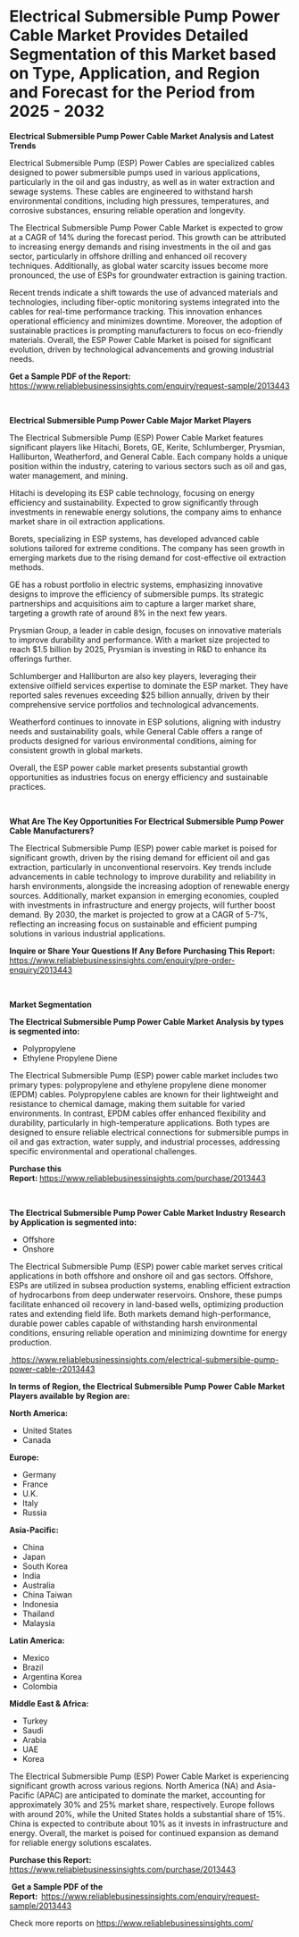 <p><h1>Electrical Submersible Pump Power Cable Market Provides Detailed Segmentation of this Market based on Type, Application, and Region and Forecast for the Period from 2025 - 2032</h1></p><p><strong>Electrical Submersible Pump Power Cable Market Analysis and Latest Trends</strong></p>
<p><p>Electrical Submersible Pump (ESP) Power Cables are specialized cables designed to power submersible pumps used in various applications, particularly in the oil and gas industry, as well as in water extraction and sewage systems. These cables are engineered to withstand harsh environmental conditions, including high pressures, temperatures, and corrosive substances, ensuring reliable operation and longevity.</p><p>The Electrical Submersible Pump Power Cable Market is expected to grow at a CAGR of 14% during the forecast period. This growth can be attributed to increasing energy demands and rising investments in the oil and gas sector, particularly in offshore drilling and enhanced oil recovery techniques. Additionally, as global water scarcity issues become more pronounced, the use of ESPs for groundwater extraction is gaining traction.</p><p>Recent trends indicate a shift towards the use of advanced materials and technologies, including fiber-optic monitoring systems integrated into the cables for real-time performance tracking. This innovation enhances operational efficiency and minimizes downtime. Moreover, the adoption of sustainable practices is prompting manufacturers to focus on eco-friendly materials. Overall, the ESP Power Cable Market is poised for significant evolution, driven by technological advancements and growing industrial needs.</p></p>
<p><strong>Get a Sample PDF of the Report:&nbsp;</strong> <a href="https://www.reliablebusinessinsights.com/enquiry/request-sample/2013443?utm_campaign=2350&utm_medium=2&utm_source=Github&utm_content=ia&utm_term=14022025&utm_id=electrical-submersible-pump-power-cable">https://www.reliablebusinessinsights.com/enquiry/request-sample/2013443</a></p>
<p>&nbsp;</p>
<p><strong>Electrical Submersible Pump Power Cable Major Market Players</strong></p>
<p><p>The Electrical Submersible Pump (ESP) Power Cable Market features significant players like Hitachi, Borets, GE, Kerite, Schlumberger, Prysmian, Halliburton, Weatherford, and General Cable. Each company holds a unique position within the industry, catering to various sectors such as oil and gas, water management, and mining.</p><p>Hitachi is developing its ESP cable technology, focusing on energy efficiency and sustainability. Expected to grow significantly through investments in renewable energy solutions, the company aims to enhance market share in oil extraction applications.</p><p>Borets, specializing in ESP systems, has developed advanced cable solutions tailored for extreme conditions. The company has seen growth in emerging markets due to the rising demand for cost-effective oil extraction methods.</p><p>GE has a robust portfolio in electric systems, emphasizing innovative designs to improve the efficiency of submersible pumps. Its strategic partnerships and acquisitions aim to capture a larger market share, targeting a growth rate of around 8% in the next few years.</p><p>Prysmian Group, a leader in cable design, focuses on innovative materials to improve durability and performance. With a market size projected to reach $1.5 billion by 2025, Prysmian is investing in R&D to enhance its offerings further.</p><p>Schlumberger and Halliburton are also key players, leveraging their extensive oilfield services expertise to dominate the ESP market. They have reported sales revenues exceeding $25 billion annually, driven by their comprehensive service portfolios and technological advancements.</p><p>Weatherford continues to innovate in ESP solutions, aligning with industry needs and sustainability goals, while General Cable offers a range of products designed for various environmental conditions, aiming for consistent growth in global markets. </p><p>Overall, the ESP power cable market presents substantial growth opportunities as industries focus on energy efficiency and sustainable practices.</p></p>
<p>&nbsp;</p>
<p><strong>What Are The Key Opportunities For Electrical Submersible Pump Power Cable Manufacturers?</strong></p>
<p><p>The Electrical Submersible Pump (ESP) power cable market is poised for significant growth, driven by the rising demand for efficient oil and gas extraction, particularly in unconventional reservoirs. Key trends include advancements in cable technology to improve durability and reliability in harsh environments, alongside the increasing adoption of renewable energy sources. Additionally, market expansion in emerging economies, coupled with investments in infrastructure and energy projects, will further boost demand. By 2030, the market is projected to grow at a CAGR of 5-7%, reflecting an increasing focus on sustainable and efficient pumping solutions in various industrial applications.</p></p>
<p><strong>Inquire or Share Your Questions If Any Before Purchasing This Report:</strong> <a href="https://www.reliablebusinessinsights.com/enquiry/pre-order-enquiry/2013443?utm_campaign=2350&utm_medium=2&utm_source=Github&utm_content=ia&utm_term=14022025&utm_id=electrical-submersible-pump-power-cable">https://www.reliablebusinessinsights.com/enquiry/pre-order-enquiry/2013443</a></p>
<p>&nbsp;</p>
<p><strong>Market Segmentation</strong></p>
<p><strong>The Electrical Submersible Pump Power Cable Market Analysis by types is segmented into:</strong></p>
<p><ul><li>Polypropylene</li><li>Ethylene Propylene Diene</li></ul></p>
<p><p>The Electrical Submersible Pump (ESP) power cable market includes two primary types: polypropylene and ethylene propylene diene monomer (EPDM) cables. Polypropylene cables are known for their lightweight and resistance to chemical damage, making them suitable for varied environments. In contrast, EPDM cables offer enhanced flexibility and durability, particularly in high-temperature applications. Both types are designed to ensure reliable electrical connections for submersible pumps in oil and gas extraction, water supply, and industrial processes, addressing specific environmental and operational challenges.</p></p>
<p><strong>Purchase this Report:&nbsp;</strong><a href="https://www.reliablebusinessinsights.com/purchase/2013443?utm_campaign=2350&utm_medium=2&utm_source=Github&utm_content=ia&utm_term=14022025&utm_id=electrical-submersible-pump-power-cable">https://www.reliablebusinessinsights.com/purchase/2013443</a></p>
<p>&nbsp;</p>
<p><strong>The Electrical Submersible Pump Power Cable Market Industry Research by Application is segmented into:</strong></p>
<p><ul><li>Offshore</li><li>Onshore</li></ul></p>
<p><p>The Electrical Submersible Pump (ESP) power cable market serves critical applications in both offshore and onshore oil and gas sectors. Offshore, ESPs are utilized in subsea production systems, enabling efficient extraction of hydrocarbons from deep underwater reservoirs. Onshore, these pumps facilitate enhanced oil recovery in land-based wells, optimizing production rates and extending field life. Both markets demand high-performance, durable power cables capable of withstanding harsh environmental conditions, ensuring reliable operation and minimizing downtime for energy production.</p></p>
<p><a href="https://www.reliablebusinessinsights.com/electrical-submersible-pump-power-cable-r2013443?utm_campaign=2350&utm_medium=2&utm_source=Github&utm_content=ia&utm_term=14022025&utm_id=electrical-submersible-pump-power-cable">&nbsp;https://www.reliablebusinessinsights.com/electrical-submersible-pump-power-cable-r2013443</a></p>
<p><strong>In terms of Region, the Electrical Submersible Pump Power Cable Market Players available by Region are:</strong></p>
<p>
    <p> <strong> North America: </strong>
        <ul>
            <li>United States</li>
            <li>Canada</li>
        </ul>
        </p> 
    <p> <strong> Europe: </strong>
        <ul>
            <li>Germany</li>
            <li>France</li>
            <li>U.K.</li>
            <li>Italy</li>
            <li>Russia</li>
        </ul>
        </p> 
    <p> <strong> Asia-Pacific: </strong>
        <ul>
            <li>China</li>
            <li>Japan</li>
            <li>South Korea</li>
            <li>India</li>
            <li>Australia</li>
            <li>China Taiwan</li>
            <li>Indonesia</li>
            <li>Thailand</li>
            <li>Malaysia</li>
        </ul>
        </p> 
    <p> <strong> Latin America: </strong>
        <ul>
            <li>Mexico</li>
            <li>Brazil</li>
            <li>Argentina Korea</li>
            <li>Colombia</li>
        </ul>
        </p> 
    <p> <strong> Middle East & Africa: </strong>
        <ul>
            <li>Turkey</li>
            <li>Saudi</li>
            <li>Arabia</li>
            <li>UAE</li>
            <li>Korea</li>
        </ul>
    </p>
    </p>
<p><p>The Electrical Submersible Pump (ESP) Power Cable Market is experiencing significant growth across various regions. North America (NA) and Asia-Pacific (APAC) are anticipated to dominate the market, accounting for approximately 30% and 25% market share, respectively. Europe follows with around 20%, while the United States holds a substantial share of 15%. China is expected to contribute about 10% as it invests in infrastructure and energy. Overall, the market is poised for continued expansion as demand for reliable energy solutions escalates.</p></p>
<p><strong>Purchase this Report: </strong><a href="https://www.reliablebusinessinsights.com/purchase/2013443?utm_campaign=2350&utm_medium=2&utm_source=Github&utm_content=ia&utm_term=14022025&utm_id=electrical-submersible-pump-power-cable">https://www.reliablebusinessinsights.com/purchase/2013443</a></p>
<p>&nbsp;<strong>Get a Sample PDF of the Report:&nbsp;&nbsp;</strong><a href="https://www.reliablebusinessinsights.com/enquiry/request-sample/2013443?utm_campaign=2350&utm_medium=2&utm_source=Github&utm_content=ia&utm_term=14022025&utm_id=electrical-submersible-pump-power-cable">https://www.reliablebusinessinsights.com/enquiry/request-sample/2013443</a></p>
<p><strong></strong></p>
<p>Check more reports on <a href="https://www.reliablebusinessinsights.com/?utm_campaign=2350&utm_medium=2&utm_source=Github&utm_content=ia&utm_term=14022025&utm_id=electrical-submersible-pump-power-cable">https://www.reliablebusinessinsights.com/</a></p>